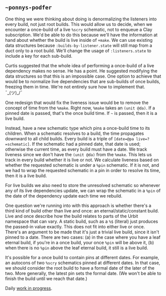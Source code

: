 ## `~ponnys-podfer`
One thing we were thinking about doing is denormalizing the listeners into every build, not just root builds. This would allow us to decide, when we encounter a once-build of a live `%scry` schematic, not to enqueue a Clay subscription. We'd be able to do this because we'll have the information at hand about whether the build is live inside of `+make`. We can use existing data structures because `:builds-by-listener.state` will still map from a duct only to a root build. We'll change the usage of `:listeners.state` to include a key for each sub-build.

Curtis suggested that the whole idea of performing a once-build of a live dependency makes no sense. He has a point. He suggested modifying the data structures so that this is an impossible case. One option to achieve that would be to normalize live dependencies that are sub-builds of once builds, freezing them in time. We're not entirely sure how to implement that. ¯\_(ツ)_/¯

One redesign that would fix the liveness issue would be to remove the concept of time from the `%make`. Right now, `%make` takes an `(unit @da)`. If a pinned date is passed, that's the once build time. If `~` is passed, then it is a live build. 

Instead, have a new schematic type which pins a once-build time to its children. When a schematic resolves to a build, the time propagates downward to all child builds. Every build is a triple of `[date=@pa live=? =schematic]`. If the schematic had a pinned date, that date is used; otherwise the current time, as every build must have a date. We track liveness since we don't have the `(unit @da)` from the `%make`. This lets us track in every build whether it is live or not. We calculate liveness based on whether the requested schematic is under a `%pin` schematic. If it is not, and we had to wrap the requested schematic in a pin in order to resolve its time, then it is a live build.

For live builds we also need to store the unresolved schematic so whenever any of its live dependencies update, we can wrap the schematic in a `%pin` of the date of the dependency update each time we rebuild.

One question we're running into with this approach is whether there's a third kind of build other than live and once: an eternal/static/constant build. Live and once describe how the build relates to parts of the Urbit namespace that can vary. A static build, such as a `%$` (literal) just produces the passed-in value exactly. This does not fit into either live or once. There's an argument to be made that it's just a trivial live build, since it isn't pinned to a date. There are two cases: (a) in the case where you have a leaf eternal build, if you're in a once build, your once `%pin` will be above it, (b) when there is no `%pin` above the leaf eternal build, it still is a live build.

It's possible for a once build to contain pins at different dates. For example, an autocons of two `%scry` schematics pinned at different dates. In that case, we should consider the root build to have a formal date of the later of the two. More generally, the latest pin sets the formal date. (We won't be able to finish the build until we reach that date.)

Daily [work in progress](https://github.com/eglaysher/arvo/commit/b6ba2026b9fb9a3b1bbc5fad902fcefcea036afd).
